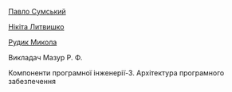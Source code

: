 [Павло Сумський](https://github.com/paulsumskoy)

[Нікіта Литвишко](https://github.com/NikitaLitvishko)

[Рудик Микола](https://github.com/Destaby)

Викладач Мазур Р. Ф.

Компоненти програмної інженерії-3. Архітектура програмного забезпечення

